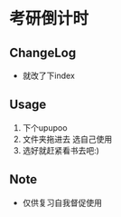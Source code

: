 # 考研倒计时 
## ChangeLog
- 就改了下index
## Usage
1. 下个upupoo
2. 文件夹拖进去 选自己使用
3. 选好就赶紧看书去吧:)
## Note
- 仅供复习自我督促使用

